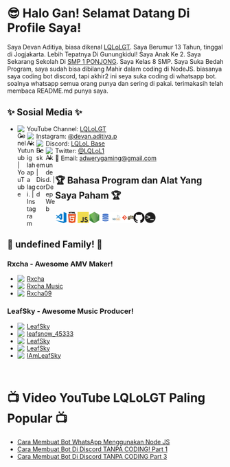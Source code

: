 # 😎 Halo Gan! Selamat Datang Di Profile Saya! 
Saya Devan Aditiya, biasa dikenal [LQLoLGT](https://www.youtube.com/LQLoLGT). Saya Berumur 13 Tahun, tinggal di Jogjakarta. Lebih Tepatnya Di Gunungkidul!
Saya Anak Ke 2. Saya Sekarang Sekolah Di [SMP 1 PONJONG](http://smp1ponjong.pendidikan.gunungkidulkab.go.id/). Saya Kelas 8 SMP. Saya Suka Bedah Program, saya sudah bisa dibilang Mahir dalam coding di NodeJS. biasanya saya coding bot discord, tapi akhir2 ini seya suka coding di whatsapp bot. soalnya whatsapp semua orang punya dan sering di pakai. terimakasih telah membaca README.md punya saya.

## ✨ Sosial Media ✨


- <img align="left" alt="Cenel Yutub | YouTube" width="22px" src="https://cdn.jsdelivr.net/npm/simple-icons@v3/icons/youtube.svg" /> YouTube Channel: [LQLoLGT](https://www.youtube.com/LQLoLGT)
- <img align="left" alt="Akun ig lah apa lagi. | Instagram" width="22px" src="https://cdn.jsdelivr.net/npm/simple-icons@v3/icons/instagram.svg" /> Instagram: [@devan.aditiya.p](https://instagram.com/devan.aditiya.p)
- <img align="left" alt="Beskem | Discord" width="22px" src="https://cdn.jsdelivr.net/npm/simple-icons@v3/icons/discord.svg" /> Discord: [LQLoL Base](https://discord.gg/zfYXZHU)
- <img align="left" alt="Akun ded. | Deep Web" width="22px" src="https://cdn.jsdelivr.net/npm/simple-icons@v3/icons/twitter.svg" /> Twitter: [@LQLoL1](https://twitter.com/LQLoL1)
- 📧 Email: adwerygaming@gmail.com


## 🏆 Bahasa Program dan Alat Yang Saya Paham 🏆


<img align="left" alt="Visual Studio Code" width="26px" src="https://raw.githubusercontent.com/github/explore/80688e429a7d4ef2fca1e82350fe8e3517d3494d/topics/visual-studio-code/visual-studio-code.png" />
<img align="left" alt="HTML5" width="26px" src="https://raw.githubusercontent.com/github/explore/80688e429a7d4ef2fca1e82350fe8e3517d3494d/topics/html/html.png" />
<img align="left" alt="JavaScript" width="26px" src="https://raw.githubusercontent.com/github/explore/80688e429a7d4ef2fca1e82350fe8e3517d3494d/topics/javascript/javascript.png" />
<img align="left" alt="Node.js" width="26px" src="https://raw.githubusercontent.com/github/explore/80688e429a7d4ef2fca1e82350fe8e3517d3494d/topics/nodejs/nodejs.png" />
<img align="left" alt="SQL" width="26px" src="https://raw.githubusercontent.com/github/explore/80688e429a7d4ef2fca1e82350fe8e3517d3494d/topics/sql/sql.png" />
<img align="left" alt="MySQL" width="26px" src="https://raw.githubusercontent.com/github/explore/80688e429a7d4ef2fca1e82350fe8e3517d3494d/topics/mysql/mysql.png" />
<img align="left" alt="Git" width="26px" src="https://raw.githubusercontent.com/github/explore/80688e429a7d4ef2fca1e82350fe8e3517d3494d/topics/git/git.png" />
<img align="left" alt="GitHub" width="26px" src="https://raw.githubusercontent.com/github/explore/78df643247d429f6cc873026c0622819ad797942/topics/github/github.png" />
<img align="left" alt="Terminal" width="26px" src="https://raw.githubusercontent.com/github/explore/80688e429a7d4ef2fca1e82350fe8e3517d3494d/topics/terminal/terminal.png" />

<br />
<br />

## 👥 undefined Family! 👥

### Rxcha - Awesome AMV Maker! 
- <img align="left" width="22px" src="https://cdn.jsdelivr.net/npm/simple-icons@v3/icons/youtube.svg" /> [Rxcha](https://www.youtube.com/channel/UC6SkgQuH3NDPBR0p0RqKBAg)
- <img align="left" width="22px" src="https://cdn.jsdelivr.net/npm/simple-icons@v3/icons/youtube.svg" /> [Rxcha Music](http://www.youtube.com/channel/UCWgSpeFu_unASkw_havnuYwx )
- <img align="left" width="22px" src="https://cdn.jsdelivr.net/npm/simple-icons@v3/icons/github.svg" /> [Rxcha09](https://github.com/Rxcha09)

### LeafSky - Awesome Music Producer!
- <img align="left" width="22px" src="https://cdn.jsdelivr.net/npm/simple-icons@v3/icons/youtube.svg" /> [LeafSky](https://www.youtube.com/channel/UC8A43IDIpxQiY9jpDitjShQ)
- <img align="left" width="22px" src="https://cdn.jsdelivr.net/npm/simple-icons@v3/icons/instagram.svg" /> [leafsnow_45333](https://www.instagram.com/leafsnow_45333/)
- <img align="left" width="22px" src="https://cdn.jsdelivr.net/npm/simple-icons@v3/icons/spotify.svg" /> [LeafSky](https://open.spotify.com/artist/2IN2lnzZ4PbnUY6KDEOrmM)
- <img align="left" width="22px" src="https://cdn.jsdelivr.net/npm/simple-icons@v3/icons/soundcloud.svg" /> [LeafSky](https://soundcloud.com/leafsky-music)
- <img align="left" width="22px" src="https://cdn.jsdelivr.net/npm/simple-icons@v3/icons/twitter.svg" /> [IAmLeafSky](https://twitter.com/iamleafsky)
 

<br />


# 📺 Video YouTube LQLoLGT Paling Popular 📺

- <img align="left" alt="" width="22px" src="https://cdn.jsdelivr.net/npm/simple-icons@v3/icons/youtube.svg" /> [Cara Membuat Bot WhatsApp Menggunakan Node JS](https://www.youtube.com/watch?v=NP4eOr9WJxE&t=85s)
- <img align="left" alt="" width="22px" src="https://cdn.jsdelivr.net/npm/simple-icons@v3/icons/youtube.svg" /> [Cara Membuat Bot Di Discord TANPA CODING! Part 1](https://www.youtube.com/watch?v=DX_KpSQUkJ0&t=23s)
- <img align="left" alt="" width="22px" src="https://cdn.jsdelivr.net/npm/simple-icons@v3/icons/youtube.svg" /> [Cara Membuat Bot Di Discord TANPA CODING Part 3](https://www.youtube.com/watch?v=0lgr5Mmxo9A&t=43s)

<br />
<br />
